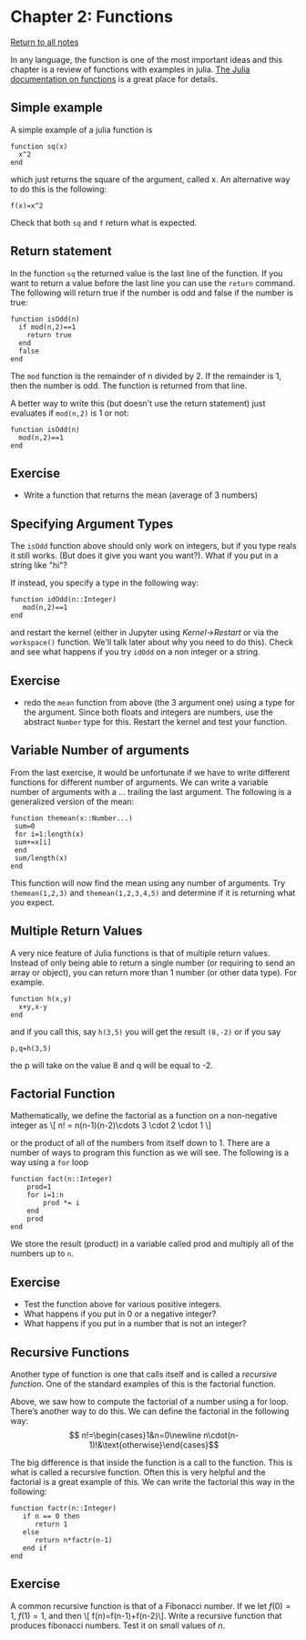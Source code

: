 Chapter 2: Functions
=============

[Return to all notes](index.html)

In any language, the function is one of the most important ideas and this chapter is a review of functions with examples in julia.   [The Julia documentation on functions](http://docs.julialang.org/en/latest/manual/functions/) is a great place for details.

Simple example
-----

A simple example of a julia function is

```
function sq(x)
  x^2
end
```

which just returns the square of the argument, called x.  An alternative way to do this is the following:
```
f(x)=x^2
```

Check that both `sq` and `f` return what is expected.  

Return statement
----

In the function `sq` the returned value is the last line of the function.  If you want to return a value before the last line you can use the `return` command.  The following will return true if the number is odd and false if the number is true:

```
function isOdd(n)
  if mod(n,2)==1
    return true
  end
  false
end
```

The `mod` function is the remainder of n divided by 2.  If the remainder is 1, then the number is odd.  The function is returned from that line.

A better way to write this (but doesn't use the return statement) just evaluates if `mod(n,2)` is 1 or not:

```
function isOdd(n)
  mod(n,2)==1
end
```

Exercise
---

* Write a function that returns the mean (average of 3 numbers)



Specifying Argument Types
----

The `isOdd` function above should only work on integers, but if you type reals it still works.  (But does it give you want you want?).  What if you put in a string like "hi"?  

If instead, you specify a type in the following way:

```
function idOdd(n::Integer)
   mod(n,2)==1
end
```

and restart the kernel (either in Jupyter using *Kernel*->*Restart* or via the `workspace()` function.  We'll talk later about why you need to do this).  Check and see what happens if you try `idOdd` on a non integer or a string.

Exercise
-----

* redo the `mean` function from above (the 3 argument one) using a type for the argument. Since both floats and integers are numbers, use the abstract `Number` type for this.  Restart the kernel and test your function.  

Variable Number of arguments
-----------

From the last exercise, it would be unfortunate if we have to write different functions for different number of arguments. We can write a variable number of arguments with a … trailing the last argument. The following is a generalized version of the mean:

```
function themean(x::Number...)
 sum=0
 for i=1:length(x)
 sum+=x[i]
 end
 sum/length(x)
end
```

This function will now find the mean using any number of arguments.  Try `themean(1,2,3)` and `themean(1,2,3,4,5)` and determine if it is returning what you expect.  

Multiple Return Values
-------------

A very nice feature of Julia functions is that of multiple return values.  Instead of only being able to return a single number (or requiring to send an array or object), you can return more than 1 number (or other data type). For example.

```
function h(x,y)
  x+y,x-y
end
```
and if you call this, say `h(3,5)` you will get the result `(8,-2)` or if you say
```
p,q=h(3,5)
```
the p will take on the value 8 and q will be equal to -2.  




Factorial Function
-----

Mathematically, we define the factorial as a function on a non-negative integer as
\\[ n! = n(n-1)(n-2)\cdots 3 \cdot 2 \cdot 1 \\]

or the product of all of the numbers from itself down to 1.  There are a number of ways to program this function as we will see.  The following is a way using a `for` loop

```
function fact(n::Integer)
    prod=1
    for i=1:n
        prod *= i
    end
    prod
end
```

We store the result (product) in a variable called prod and multiply all of the numbers up to `n`.  

Exercise
----

* Test the function above for various positive integers.
* What happens if you put in 0 or a negative integer?
* What happens if you put in a number that is not an integer?

Recursive Functions
------

Another type of function is one that calls itself and is called a *recursive function*.  One of the standard examples of this is the factorial function.   


Above, we saw how to compute the factorial of a number using a for loop.  There&#8217;s another way to do this.  We can define the factorial in the following way:
$$ n!=\begin{cases}1&n=0\newline n\cdot(n-1)!&\text{otherwise}\end{cases}$$

The big difference is that inside the function is a call to the function.  This is what is called a recursive function.  Often this is very helpful and the factorial is a great example of this.  We can write the factorial this way in the following:

```
function factr(n::Integer)
   if n == 0 then
      return 1
   else
      return n*factr(n-1)
   end if
end
```

Exercise
-----

A common recursive function is that of a Fibonacci number.  If we let $f(0)=1$, $f(1)=1$, and then
\\[ f(n)=f(n-1)+f(n-2)\\].  Write a recursive function that produces fibonacci numbers.  Test it on small values of $n$.

